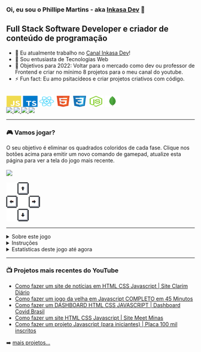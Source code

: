 ### Oi, eu sou o Phillipe Martins - aka [Inkasa Dev][youtube] 👋 

## Full Stack Software Developer e criador de conteúdo de programação

- 🔭 Eu atualmente trabalho no [Canal Inkasa Dev][youtube]!
- 🌱 Sou entusiasta de Tecnologias Web
- 🥅 Objetivos para 2022: Voltar para o mercado como dev ou professor de Frontend e criar no mínimo 8 projetos para o meu canal do youtube.
- ⚡ Fun fact: Eu amo psitacídeos e criar projetos criativos com código.

<div style="display: inline-block"><br>
  <img align="center" height="30" width="40" src="https://raw.githubusercontent.com/devicons/devicon/master/icons/javascript/javascript-plain.svg">
  <img align="center" height="30" width="40" src="https://raw.githubusercontent.com/devicons/devicon/master/icons/typescript/typescript-plain.svg">
  <img align="center" height="30" width="40" src="https://raw.githubusercontent.com/devicons/devicon/master/icons/react/react-original.svg">
  <img align="center" height="30" width="40" src="https://raw.githubusercontent.com/devicons/devicon/master/icons/html5/html5-original.svg">
  <img align="center" height="30" width="40" src="https://raw.githubusercontent.com/devicons/devicon/master/icons/css3/css3-original.svg">
  <img align="center" height="30" width="40" src="https://raw.githubusercontent.com/devicons/devicon/master/icons/nodejs/nodejs-original.svg">
  <img align="center" height="30" width="40" src="https://raw.githubusercontent.com/devicons/devicon/master/icons/mongodb/mongodb-original.svg">
</div>

<br />

<div> 
    <a href="https://www.youtube.com/inkasadev?sub_confirmation=1" target="_blank">
        <img src="https://img.shields.io/badge/YouTube-FF0000?style=for-the-badge&logo=youtube&logoColor=white" target="_blank">
    </a>
    <a href="https://instagram.com/inkasadev" target="_blank">
        <img src="https://img.shields.io/badge/-Instagram-%23E4405F?style=for-the-badge&logo=instagram&logoColor=white" target="_blank">
    </a>
    <a href="https://www.linkedin.com/in/phillipe-martins-b75b77228/" target="_blank">
        <img src="https://img.shields.io/badge/-LinkedIn-%230077B5?style=for-the-badge&logo=linkedin&logoColor=white" target="_blank">
    </a>
    <a href="https://play.google.com/store/apps/developer?id=Inkasa+Studios" target="_blank">
        <img src="https://img.shields.io/badge/Google_Play-414141?style=for-the-badge&logo=google-play&logoColor=white" target="_blank">
    </a> 
</div>

---

### 🎮 Vamos jogar?
O seu objetivo é eliminar os quadrados coloridos de cada fase. Clique nos botões acima para emitir um novo comando de gamepad, atualize esta página para ver a tela do jogo mais recente.<br /><br />
<img src="https://git-readme-game.herokuapp.com/api/v1/game/image" width="400"/> 
<div style="display: inline-block">
<img src="assets/blank.png" width="30"/><a href="https://git-readme-game.herokuapp.com/api/v1/game/controls?id=0"><img src="assets/up.png" width="30"/></a><br /><a href="https://git-readme-game.herokuapp.com/api/v1/game/controls?id=3"><img src="assets/left.png" width="30"/></a><img src="assets/blank.png" width="30"/><a href="https://git-readme-game.herokuapp.com/api/v1/game/controls?id=1"><img src="assets/right.png" width="30"/></a><br /><img src="assets/blank.png" width="30"/><a href="https://git-readme-game.herokuapp.com/api/v1/game/controls?id=2"><img src="assets/down.png" width="30"/></a>
</div>

---

<details><summary>Sobre este jogo</summary>
  
Essa seção foi desenvolvida utilizando alguns conhecimentos que eu adquiri ao longo da minha jornada, onde trabalhei por alguns anos como desenvolvedor de jogos, desenvolvedor Full Stack e também com desenvolvimento de game engines.
</details>

<details><summary>Instruções</summary>
<div style="display: flex; align-items: center; gap: 10px">
<img src="assets/start.png"> Para passar de fase, você deve terminar a partida no quadrado de Start, que é onde toda fase começa também.
</div>
<div style="display: flex; align-items: center; gap: 10px">
<img src="assets/char.png"> Esse é você.
</div>
<div style="display: flex; align-items: center; gap: 10px">
<img src="assets/red.png"> Você pode passar 1 vez nesse quadrado.
</div>
<div style="display: flex; align-items: center; gap: 10px">
<img src="assets/yellow.png"> Você pode passar 2 vezes nesse quadrado.
</div>
<div style="display: flex; align-items: center; gap: 10px">
<img src="assets/green.png"> Você pode passar 3 vezes nesse quadrado.
</div>
<div style="display: flex; align-items: center; gap: 10px">
<img src="assets/inverse.png"> Move o personagem na direção oposta à que você quer ir.
</div>
<div style="display: flex; align-items: center; gap: 10px">
<img src="assets/leap.png"> Te empurra 2 quadrados em uma certa direção.
</div>
<div style="display: flex; align-items: center; gap: 10px">
<img src="assets/teleport.png"> Move o personagem para o outro teleporte na tela (são sempre dois na fase).
</div>  

</details>

<details><summary>Estatísticas deste jogo até agora</summary>
  <img src="https://git-readme-game.herokuapp.com/api/v1/game/status" width="200" />
</details>

----

### 📺 Projetos mais recentes do YouTube

<!-- YOUTUBE:START -->
- [Como fazer um site de notícias em HTML CSS Javascript | Site Clarim Diário](https://github.com/inkasadev/clarim-diario-starter-files)
- [Como fazer um jogo da velha em Javascript COMPLETO em 45 Minutos](https://github.com/inkasadev/jogo-da-velha-starter-files)
- [Como fazer um DASHBOARD HTML CSS JAVASCRIPT | Dashboard Covid Brasil](https://github.com/inkasadev/covid-brasil-starter-files)
- [Como fazer um site HTML CSS Javascript | Site Meet Minas](https://github.com/inkasadev/meet-minas-starter-files)
- [Como fazer um projeto Javascript (para iniciantes) | Placa 100 mil inscritos](https://github.com/inkasadev/placa100k-starter-files)
<!-- YOUTUBE:END -->

➡️ [mais projetos...](https://www.youtube.com/c/InkasaDev/playlists)

[youtube]: https://youtube.com/inkasadev/videos